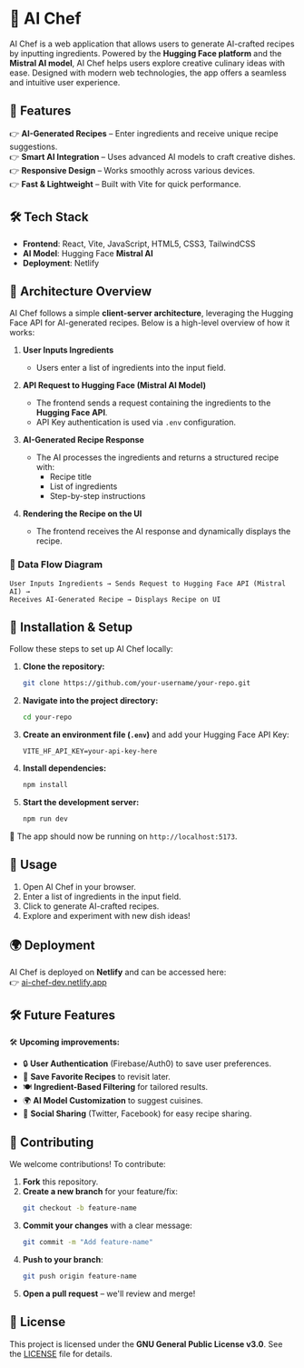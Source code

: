 # 🍳 AI Chef  

AI Chef is a web application that allows users to generate AI-crafted recipes by inputting ingredients. Powered by the **Hugging Face platform** and the **Mistral AI model**, AI Chef helps users explore creative culinary ideas with ease. Designed with modern web technologies, the app offers a seamless and intuitive user experience.  

## 🚀 Features  
👉 **AI-Generated Recipes** – Enter ingredients and receive unique recipe suggestions.  
👉 **Smart AI Integration** – Uses advanced AI models to craft creative dishes.  
👉 **Responsive Design** – Works smoothly across various devices.  
👉 **Fast & Lightweight** – Built with Vite for quick performance.  

## 🛠 Tech Stack  
- **Frontend**: React, Vite, JavaScript, HTML5, CSS3, TailwindCSS  
- **AI Model**: Hugging Face **Mistral AI**  
- **Deployment**: Netlify  

## 🏰 Architecture Overview  
AI Chef follows a simple **client-server architecture**, leveraging the Hugging Face API for AI-generated recipes. Below is a high-level overview of how it works:  

1. **User Inputs Ingredients**  
   - Users enter a list of ingredients into the input field.  

2. **API Request to Hugging Face (Mistral AI Model)**  
   - The frontend sends a request containing the ingredients to the **Hugging Face API**.  
   - API Key authentication is used via `.env` configuration.  

3. **AI-Generated Recipe Response**  
   - The AI processes the ingredients and returns a structured recipe with:  
     - Recipe title  
     - List of ingredients  
     - Step-by-step instructions  

4. **Rendering the Recipe on the UI**  
   - The frontend receives the AI response and dynamically displays the recipe.  

### 🔄 Data Flow Diagram  
```plaintext
User Inputs Ingredients → Sends Request to Hugging Face API (Mistral AI) →  
Receives AI-Generated Recipe → Displays Recipe on UI
```

## 💾 Installation & Setup  
Follow these steps to set up AI Chef locally:  

1. **Clone the repository:**  
   ```bash
   git clone https://github.com/your-username/your-repo.git
   ```  
2. **Navigate into the project directory:**  
   ```bash
   cd your-repo
   ```  
3. **Create an environment file (`.env`)** and add your Hugging Face API Key:  
   ```plaintext
   VITE_HF_API_KEY=your-api-key-here
   ```  
4. **Install dependencies:**  
   ```bash
   npm install
   ```  
5. **Start the development server:**  
   ```bash
   npm run dev
   ```  

🚀 The app should now be running on `http://localhost:5173`.  

## 🎯 Usage  
1. Open AI Chef in your browser.  
2. Enter a list of ingredients in the input field.  
3. Click to generate AI-crafted recipes.  
4. Explore and experiment with new dish ideas!  

## 🌍 Deployment  
AI Chef is deployed on **Netlify** and can be accessed here:  
👉 [ai-chef-dev.netlify.app](https://ai-chef-dev.netlify.app)  

## 🛠 Future Features  
🛠️ **Upcoming improvements:**  
- 🔒 **User Authentication** (Firebase/Auth0) to save user preferences.  
- 📌 **Save Favorite Recipes** to revisit later.  
- 🍽️ **Ingredient-Based Filtering** for tailored results.  
- 🌍 **AI Model Customization** to suggest cuisines.  
- 📲 **Social Sharing** (Twitter, Facebook) for easy recipe sharing.  

## 🤝 Contributing  
We welcome contributions! To contribute:  

1. **Fork** this repository.  
2. **Create a new branch** for your feature/fix:  
   ```bash
   git checkout -b feature-name
   ```  
3. **Commit your changes** with a clear message:  
   ```bash
   git commit -m "Add feature-name"
   ```  
4. **Push to your branch**:  
   ```bash
   git push origin feature-name
   ```  
5. **Open a pull request** – we'll review and merge!  

## 📝 License  
This project is licensed under the **GNU General Public License v3.0**. See the [LICENSE](./LICENSE) file for details.  
